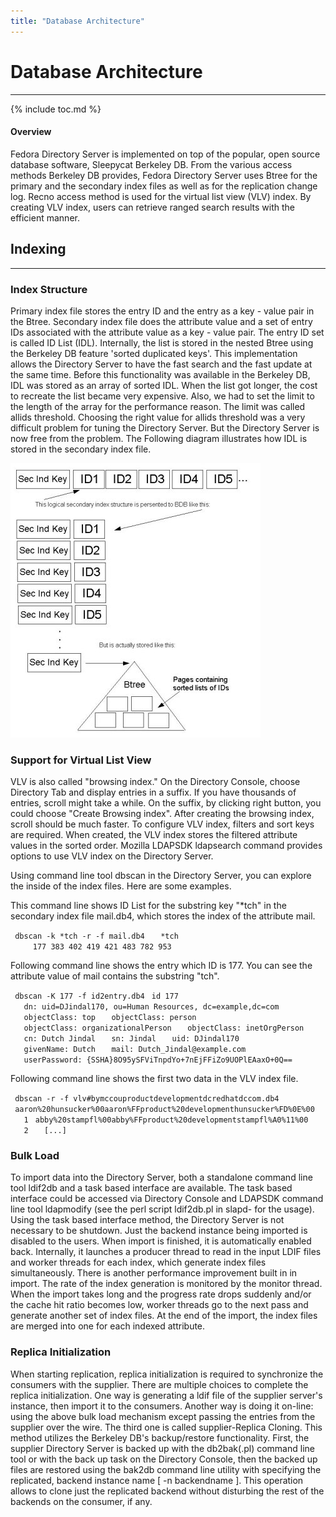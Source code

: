 ```yaml
---
title: "Database Architecture"
---
```


# Database Architecture
-----------------------

{% include toc.md %}

#### Overview


Fedora Directory Server is implemented on top of the popular, open source database software, Sleepycat Berkeley DB. From the various access methods Berkeley DB provides, Fedora Directory Server uses Btree for the primary and the secondary index files as well as for the replication change log. Recno access method is used for the virtual list view (VLV) index. By creating VLV index, users can retrieve ranged search results with the efficient manner.

## Indexing
--------

### Index Structure

Primary index file stores the entry ID and the entry as a key - value pair in the Btree. Secondary index file does the attribute value and a set of entry IDs associated with the attribute value as a key - value pair. The entry ID set is called ID List (IDL). Internally, the list is stored in the nested Btree using the Berkeley DB feature 'sorted duplicated keys'. This implementation allows the Directory Server to have the fast search and the fast update at the same time. Before this functionality was available in the Berkeley DB, IDL was stored as an array of sorted IDL. When the list got longer, the cost to recreate the list became very expensive. Also, we had to set the limit to the length of the array for the performance reason. The limit was called allids threshold. Choosing the right value for allids threshold was a very difficult problem for tuning the Directory Server. But the Directory Server is now free from the problem. The Following diagram illustrates how IDL is stored in the secondary index file.

![How IDL is stored in the secondary index file](../../../images/idl.jpg "How IDL is stored in the secondary index file")

### Support for Virtual List View

VLV is also called "browsing index." On the Directory Console, choose Directory Tab and display entries in a suffix. If you have thousands of entries, scroll might take a while. On the suffix, by clicking right button, you could choose "Create Browsing index". After creating the browsing index, scroll should be much faster. To configure VLV index, filters and sort keys are required. When created, the VLV index stores the filtered attribute values in the sorted order. Mozilla LDAPSDK ldapsearch command provides options to use VLV index on the Directory Server.

Using command line tool dbscan in the Directory Server, you can explore the inside of the index files. Here are some examples.

This command line shows ID List for the substring key "\*tch" in the secondary index file mail.db4, which stores the index of the attribute mail.

` dbscan -k *tch -r -f mail.db4`
`   *tch`
`     177 383 402 419 421 483 782 953`

Following command line shows the entry which ID is 177. You can see the attribute value of mail contains the substring "tch".

` dbscan -K 177 -f id2entry.db4`
` id 177`
`   dn: uid=DJindal170, ou=Human Resources, dc=example,dc=com`
`   objectClass: top`
`   objectClass: person`
`   objectClass: organizationalPerson`
`   objectClass: inetOrgPerson`
`   cn: Dutch Jindal`
`   sn: Jindal`
`   uid: DJindal170`
`   givenName: Dutch`
`   mail: Dutch_Jindal@example.com`
`   userPassword: {SSHA}8O95ySFViTnpdYo+7nEjFFiZo9UOPlEAaxO+0Q==`

Following command line shows the first two data in the VLV index file.

` dbscan -r -f vlv#bymccouproductdevelopmentdcredhatdccom.db4`
` aaron%20hunsucker%00aaron%FFproduct%20developmenthunsucker%FD%0E%00`
`   1`
` abby%20stampfl%00abby%FFproduct%20developmentstampfl%A0%11%00`
`   2`
`   [...]`

### Bulk Load

To import data into the Directory Server, both a standalone command line tool ldif2db and a task based interface are available. The task based interface could be accessed via Directory Console and LDAPSDK command line tool ldapmodify (see the perl script ldif2db.pl in slapd-<ID> for the usage). Using the task based interface method, the Directory Server is not necessary to be shutdown. Just the backend instance being imported is disabled to the users. When import is finished, it is automatically enabled back. Internally, it launches a producer thread to read in the input LDIF files and worker threads for each index, which generate index files simultaneously. There is another performance improvement built in in import. The rate of the index generation is monitored by the monitor thread. When the import takes long and the progress rate drops suddenly and/or the cache hit ratio becomes low, worker threads go to the next pass and generate another set of index files. At the end of the import, the index files are merged into one for each indexed attribute.

### Replica Initialization

When starting replication, replica initialization is required to synchronize the consumers with the supplier. There are multiple choices to complete the replica initialization. One way is generating a ldif file of the supplier server's instance, then import it to the consumers. Another way is doing it on-line: using the above bulk load mechanism except passing the entries from the supplier over the wire. The third one is called supplier-Replica Cloning. This method utilizes the Berkeley DB's backup/restore functionality. First, the supplier Directory Server is backed up with the db2bak(.pl) command line tool or with the back up task on the Directory Console, then the backed up files are restored using the bak2db command line utility with specifying the replicated, backend instance name [ -n backendname ]. This operation allows to clone just the replicated backend without disturbing the rest of the backends on the consumer, if any.

